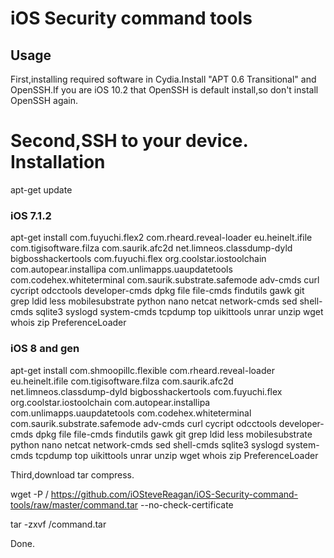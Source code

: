 # iOS Security command tools

## Usage

First,installing required software in Cydia.Install "APT 0.6 Transitional" and OpenSSH.If you are iOS 10.2 that OpenSSH is default install,so don't install OpenSSH again.

Second,SSH to your device.
Installation
====================================
apt-get update
### iOS 7.1.2
apt-get install com.fuyuchi.flex2 com.rheard.reveal-loader eu.heinelt.ifile com.tigisoftware.filza com.saurik.afc2d net.limneos.classdump-dyld bigbosshackertools com.fuyuchi.flex org.coolstar.iostoolchain com.autopear.installipa com.unlimapps.uaupdatetools  com.codehex.whiteterminal com.saurik.substrate.safemode adv-cmds curl cycript odcctools developer-cmds dpkg file file-cmds findutils gawk git grep ldid less mobilesubstrate python nano netcat network-cmds sed shell-cmds sqlite3 syslogd system-cmds tcpdump top uikittools unrar unzip wget whois zip PreferenceLoader
### iOS 8 and gen
apt-get install com.shmoopillc.flexible com.rheard.reveal-loader eu.heinelt.ifile com.tigisoftware.filza com.saurik.afc2d net.limneos.classdump-dyld bigbosshackertools com.fuyuchi.flex org.coolstar.iostoolchain com.autopear.installipa com.unlimapps.uaupdatetools  com.codehex.whiteterminal com.saurik.substrate.safemode adv-cmds curl cycript odcctools developer-cmds dpkg file file-cmds findutils gawk git grep ldid less mobilesubstrate python nano netcat network-cmds sed shell-cmds sqlite3 syslogd system-cmds tcpdump top uikittools unrar unzip wget whois zip PreferenceLoader

Third,download tar compress.

wget -P / https://github.com/iOSteveReagan/iOS-Security-command-tools/raw/master/command.tar --no-check-certificate

tar -zxvf /command.tar 

Done.